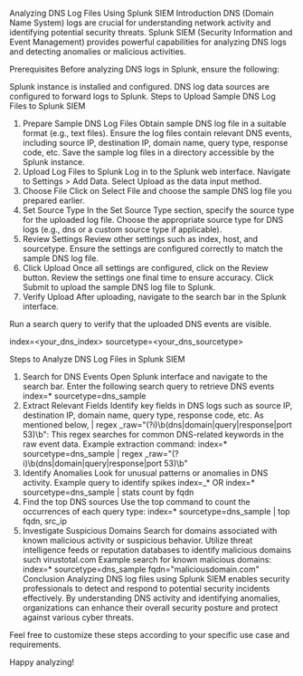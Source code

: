 Analyzing DNS Log Files Using Splunk SIEM
Introduction
DNS (Domain Name System) logs are crucial for understanding network activity and identifying potential security threats. Splunk SIEM (Security Information and Event Management) provides powerful capabilities for analyzing DNS logs and detecting anomalies or malicious activities.

Prerequisites
Before analyzing DNS logs in Splunk, ensure the following:

Splunk instance is installed and configured.
DNS log data sources are configured to forward logs to Splunk.
Steps to Upload Sample DNS Log Files to Splunk SIEM
1. Prepare Sample DNS Log Files
Obtain sample DNS log file in a suitable format (e.g., text files).
Ensure the log files contain relevant DNS events, including source IP, destination IP, domain name, query type, response code, etc.
Save the sample log files in a directory accessible by the Splunk instance.
2. Upload Log Files to Splunk
Log in to the Splunk web interface.
Navigate to Settings > Add Data.
Select Upload as the data input method.
3. Choose File
Click on Select File and choose the sample DNS log file you prepared earlier.
4. Set Source Type
In the Set Source Type section, specify the source type for the uploaded log file.
Choose the appropriate source type for DNS logs (e.g., dns or a custom source type if applicable).
5. Review Settings
Review other settings such as index, host, and sourcetype.
Ensure the settings are configured correctly to match the sample DNS log file.
6. Click Upload
Once all settings are configured, click on the Review button.
Review the settings one final time to ensure accuracy.
Click Submit to upload the sample DNS log file to Splunk.
7. Verify Upload
After uploading, navigate to the search bar in the Splunk interface.

Run a search query to verify that the uploaded DNS events are visible.

index=<your_dns_index> sourcetype=<your_dns_sourcetype>


Steps to Analyze DNS Log Files in Splunk SIEM
1. Search for DNS Events
Open Splunk interface and navigate to the search bar.
Enter the following search query to retrieve DNS events
index=* sourcetype=dns_sample
2. Extract Relevant Fields
Identify key fields in DNS logs such as source IP, destination IP, domain name, query type, response code, etc.
As mentioned below, | regex _raw="(?i)\b(dns|domain|query|response|port 53)\b": This regex searches for common DNS-related keywords in the raw event data.
Example extraction command:
index=* sourcetype=dns_sample | regex _raw="(?i)\b(dns|domain|query|response|port 53)\b"
3. Identify Anomalies
Look for unusual patterns or anomalies in DNS activity.
Example query to identify spikes
index=_* OR index=* sourcetype=dns_sample  | stats count by fqdn
4. Find the top DNS sources
Use the top command to count the occurrences of each query type:
index=* sourcetype=dns_sample | top fqdn, src_ip
5. Investigate Suspicious Domains
Search for domains associated with known malicious activity or suspicious behavior.
Utilize threat intelligence feeds or reputation databases to identify malicious domains such virustotal.com
Example search for known malicious domains:
index=* sourcetype=dns_sample fqdn="maliciousdomain.com"
Conclusion
Analyzing DNS log files using Splunk SIEM enables security professionals to detect and respond to potential security incidents effectively. By understanding DNS activity and identifying anomalies, organizations can enhance their overall security posture and protect against various cyber threats.

Feel free to customize these steps according to your specific use case and requirements.

Happy analyzing!
